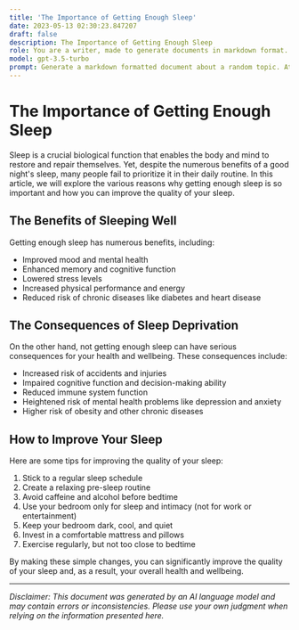 ```yaml
---
title: 'The Importance of Getting Enough Sleep'
date: 2023-05-13 02:30:23.847207
draft: false
description: The Importance of Getting Enough Sleep
role: You are a writer, made to generate documents in markdown format. It is very important that all of the documents you generate are in valid markdown format.
model: gpt-3.5-turbo
prompt: Generate a markdown formatted document about a random topic. At the bottom, include a disclaimer explaining that the document was generated by you. The first line of the document should be the title. Make sure that the entire document is in proper markdown format, using a mix of various tags to make the document visually appealing.
---
```


# The Importance of Getting Enough Sleep

Sleep is a crucial biological function that enables the body and mind to restore and repair themselves. Yet, despite the numerous benefits of a good night's sleep, many people fail to prioritize it in their daily routine. In this article, we will explore the various reasons why getting enough sleep is so important and how you can improve the quality of your sleep.

## The Benefits of Sleeping Well

Getting enough sleep has numerous benefits, including:

- Improved mood and mental health
- Enhanced memory and cognitive function
- Lowered stress levels
- Increased physical performance and energy
- Reduced risk of chronic diseases like diabetes and heart disease

## The Consequences of Sleep Deprivation

On the other hand, not getting enough sleep can have serious consequences for your health and wellbeing. These consequences include:

- Increased risk of accidents and injuries
- Impaired cognitive function and decision-making ability
- Reduced immune system function
- Heightened risk of mental health problems like depression and anxiety
- Higher risk of obesity and other chronic diseases

## How to Improve Your Sleep

Here are some tips for improving the quality of your sleep:

1. Stick to a regular sleep schedule
2. Create a relaxing pre-sleep routine
3. Avoid caffeine and alcohol before bedtime
4. Use your bedroom only for sleep and intimacy (not for work or entertainment)
5. Keep your bedroom dark, cool, and quiet
6. Invest in a comfortable mattress and pillows
7. Exercise regularly, but not too close to bedtime

By making these simple changes, you can significantly improve the quality of your sleep and, as a result, your overall health and wellbeing.

---

*Disclaimer: This document was generated by an AI language model and may contain errors or inconsistencies. Please use your own judgment when relying on the information presented here.*